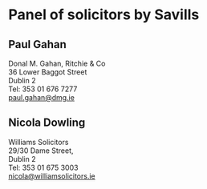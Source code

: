Panel of solicitors by Savills
=====

## Paul Gahan

Donal M. Gahan, Ritchie & Co  
36 Lower Baggot Street  
Dublin 2  
Tel: 353 01 676 7277  
paul.gahan@dmg.ie

## Nicola Dowling

Williams Solicitors  
29/30 Dame Street,  
Dublin 2  
Tel: 353 01 675 3003  
nicola@williamsolicitors.ie  